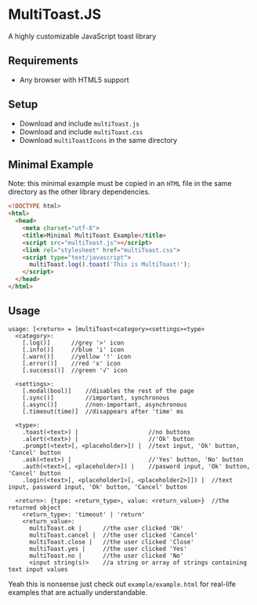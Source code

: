 # MultiToast.JS
A highly customizable JavaScript toast library

## Requirements
* Any browser with HTML5 support

## Setup

* Download and include `multiToast.js`
* Download and include `multiToast.css`
* Download `multiToastIcons` in the same directory

## Minimal Example
Note: this minimal example must be copied in an `HTML` file in the same directory as the other library dependencies.
```HTML
<!DOCTYPE html>
<html>
  <head>
    <meta charset="utf-8">
    <title>Minimal MultiToast Example</title>
    <script src="multiToast.js"></script>
    <link rel="stylesheet" href="multiToast.css">
    <script type="text/javascript">
      multiToast.log().toast('This is MultiToast!');
    </script>
  </head>
</html>
```

## Usage

```
usage: [<return> = ]multiToast<category><settings><type>
  <category>:
    [.log()]      //grey '>' icon
    [.info()]     //blue 'i' icon
    [.warn()]     //yellow '!' icon
    [.error()]    //red 'x' icon
    [.success()]  //green '√' icon

  <settings>:
    [.modal(bool)]    //disables the rest of the page
    [.sync()]         //important, synchronous
    [.async()]        //non-important, asynchronous
    [.timeout(time)]  //disappears after 'time' ms

  <type>:
    .toast(<text>) |                    //no buttons
    .alert(<text>) |                    //'Ok' button
    .prompt(<text>[, <placeholder>]) |  //text input, 'Ok' button, 'Cancel' button
    .ask(<text>) |                      //'Yes' button, 'No' button
    .auth(<text>[, <placeholder>]) |    //pasword input, 'Ok' button, 'Cancel' button
    .login(<text>[, <placeholder1>[, <placeholder2>]]) |  //text input, password input, 'Ok' button, 'Cancel' button

  <return>: {type: <return_type>, value: <return_value>}  //the returned object
    <return_type>: 'timeout' | 'return'
    <return_value>:
      multiToast.ok |      //the user clicked 'Ok'
      multiToast.cancel |  //the user clicked 'Cancel'
      multiToast.close |   //the user clicked 'Close'
      multiToast.yes |     //the user clicked 'Yes'
      multiToast.no |      //the user clicked 'No'
      <input string(s)>    //a string or array of strings containing text input values
```
Yeah this is nonsense just check out `example/example.html` for real-life examples that are actually understandable.
